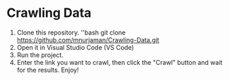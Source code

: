 # Crawling Data
1. Clone this repository.
   ''bash
   git clone https://github.com/mnurjaman/Crawling-Data.git
3. Open it in Visual Studio Code (VS Code)
4. Run the project.
5. Enter the link you want to crawl, then click the "Crawl" button and wait for the results.
Enjoy!

